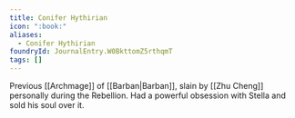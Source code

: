 ```yaml
---
title: Conifer Hythirian
icon: ":book:"
aliases:
  - Conifer Hythirian
foundryId: JournalEntry.W0BkttomZ5rthqmT
tags: []
---
```


Previous [[Archmage]] of [[Barban|Barban]], slain by [[Zhu Cheng]] personally during the Rebellion. Had a powerful obsession with Stella and sold his soul over it. 